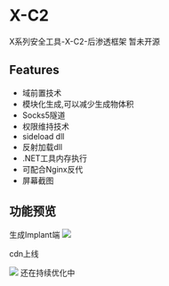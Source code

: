 # X-C2
X系列安全工具-X-C2-后渗透框架
暂未开源


## Features

- 域前置技术
- 模块化生成,可以减少生成物体积
- Socks5隧道
- 权限维持技术
- sideload dll
- 反射加载dll
- .NET工具内存执行
- 可配合Nginx反代
- 屏幕截图


## 功能预览

生成Implant端
![](https://i.loli.net/2021/05/09/EfnCucksabMtRpG.png)

cdn上线

![](https://i.loli.net/2021/05/09/znaOVN5hd2BPXrI.png)
还在持续优化中
